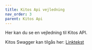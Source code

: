 ```yaml
---
title: Kitos Api vejledning
nav_order: 3
parent: Kitos Api
---
```


Her kan du se en vejledning til Kitos API.

Kitos Swagger kan tilgås her: <a href="https://kitos.dk/swagger/ui/index" target="_blank">Linktekst</a>  
